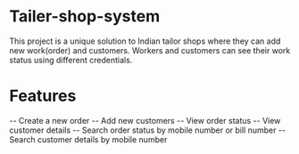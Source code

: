 # Tailer-shop-system

This project is a unique solution to Indian tailor shops where they can add new work(order) and customers. Workers and customers can see their work status using different credentials.

# Features

-- Create a new order
-- Add new customers
-- View order status
-- View customer details
-- Search order status by mobile number or bill number
-- Search customer details by mobile number